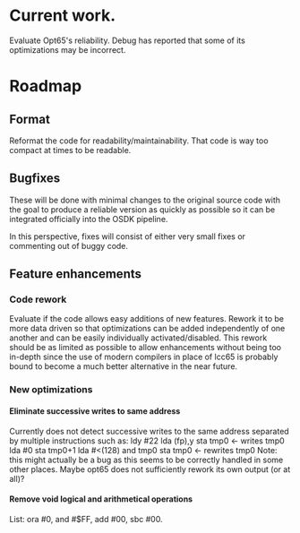 # Current work.

Evaluate Opt65's reliability. Debug has reported that some of its optimizations may be incorrect.

# Roadmap

## Format

Reformat the code for readability/maintainability. That code is way too compact at times to be readable.

## Bugfixes

These will be done with minimal changes to the original source code with the goal to produce a reliable version as quickly as possible so it can be integrated officially into the OSDK pipeline.

In this perspective, fixes will consist of either very small fixes or commenting out of buggy code.

## Feature enhancements

### Code rework

Evaluate if the code allows easy additions of new features. Rework it to be more data driven so that optimizations can be added independently of one another and can be easily individually activated/disabled.
This rework should be as limited as possible to allow enhancements without being too in-depth since the use of modern compilers in place of lcc65 is probably bound to become a much better alternative in the near future.

### New optimizations

#### Eliminate successive writes to same address

Currently does not detect successive writes to the same address separated by multiple instructions such as:
	    ldy #22
        lda (fp),y
        sta tmp0    <- writes tmp0
        lda #0
        sta tmp0+1
        lda #<(128)
        and tmp0
        sta tmp0    <- rewrites tmp0
Note: this might actually be a bug as this seems to be correctly handled in some other places.
Maybe opt65 does not sufficiently rework its own output (or at all)?

#### Remove void logical and arithmetical operations

List: ora #0, and #$FF, add #00, sbc #00.

